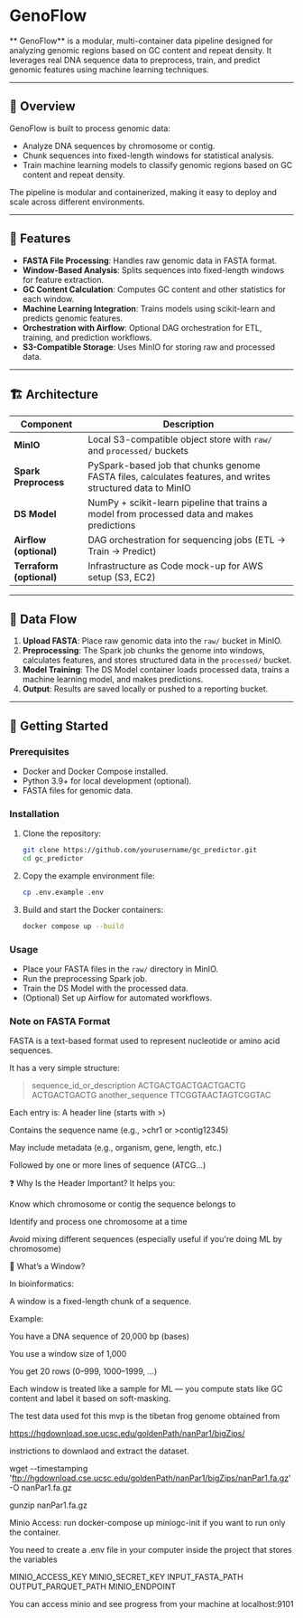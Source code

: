 #  GenoFlow

** GenoFlow** is a modular, multi-container data pipeline designed for analyzing genomic regions based on GC content and repeat density. It leverages real DNA sequence data to preprocess, train, and predict genomic features using machine learning techniques.

---

## 🧬 Overview

 GenoFlow is built to process genomic data:
- Analyze DNA sequences by chromosome or contig.
- Chunk sequences into fixed-length windows for statistical analysis.
- Train machine learning models to classify genomic regions based on GC content and repeat density.

The pipeline is modular and containerized, making it easy to deploy and scale across different environments.

---

## 🔧 Features

- **FASTA File Processing**: Handles raw genomic data in FASTA format.
- **Window-Based Analysis**: Splits sequences into fixed-length windows for feature extraction.
- **GC Content Calculation**: Computes GC content and other statistics for each window.
- **Machine Learning Integration**: Trains models using scikit-learn and predicts genomic features.
- **Orchestration with Airflow**: Optional DAG orchestration for ETL, training, and prediction workflows.
- **S3-Compatible Storage**: Uses MinIO for storing raw and processed data.

---

## 🏗️ Architecture

| Component        | Description |
|------------------|-------------|
| **MinIO**        | Local S3-compatible object store with `raw/` and `processed/` buckets |
| **Spark Preprocess** | PySpark-based job that chunks genome FASTA files, calculates features, and writes structured data to MinIO |
| **DS Model**     | NumPy + scikit-learn pipeline that trains a model from processed data and makes predictions |
| **Airflow (optional)** | DAG orchestration for sequencing jobs (ETL → Train → Predict) |
| **Terraform (optional)** | Infrastructure as Code mock-up for AWS setup (S3, EC2) |

---

## 💾 Data Flow

1. **Upload FASTA**: Place raw genomic data into the `raw/` bucket in MinIO.
2. **Preprocessing**: The Spark job chunks the genome into windows, calculates features, and stores structured data in the `processed/` bucket.
3. **Model Training**: The DS Model container loads processed data, trains a machine learning model, and makes predictions.
4. **Output**: Results are saved locally or pushed to a reporting bucket.

---

## 🚀 Getting Started

### Prerequisites
- Docker and Docker Compose installed.
- Python 3.9+ for local development (optional).
- FASTA files for genomic data.

### Installation
1. Clone the repository:
   ```bash
   git clone https://github.com/yourusername/gc_predictor.git
   cd gc_predictor
   ```
2. Copy the example environment file:
   ```bash
   cp .env.example .env
   ```
3. Build and start the Docker containers:
   ```bash
   docker compose up --build
   ```

### Usage
- Place your FASTA files in the `raw/` directory in MinIO.
- Run the preprocessing Spark job.
- Train the DS Model with the processed data.
- (Optional) Set up Airflow for automated workflows.

### Note on FASTA Format

FASTA is a text-based format used to represent nucleotide or amino acid sequences.

It has a very simple structure:

>sequence_id_or_description
ACTGACTGACTGACTGACTG
ACTGACTGACTG
>another_sequence
TTCGGTAACTAGTCGGTAC

 Each entry is:
A header line (starts with >)

Contains the sequence name (e.g., >chr1 or >contig12345)

May include metadata (e.g., organism, gene, length, etc.)

Followed by one or more lines of sequence (ATCG...)

❓ Why Is the Header Important?
It helps you:

Know which chromosome or contig the sequence belongs to

Identify and process one chromosome at a time

Avoid mixing different sequences (especially useful if you're doing ML by chromosome)

🔲 What’s a Window?

In bioinformatics:

A window is a fixed-length chunk of a sequence.

Example:

You have a DNA sequence of 20,000 bp (bases)

You use a window size of 1,000

You get 20 rows (0–999, 1000–1999, ...)

Each window is treated like a sample for ML — you compute stats like GC content and label it based on soft-masking.

The test data used fot this mvp is the tibetan frog genome obtained from 

https://hgdownload.soe.ucsc.edu/goldenPath/nanPar1/bigZips/

instrictions to downlaod and extract the dataset. 

wget --timestamping \
  'ftp://hgdownload.cse.ucsc.edu/goldenPath/nanPar1/bigZips/nanPar1.fa.gz' \
  -O nanPar1.fa.gz

gunzip nanPar1.fa.gz

Minio Access: run docker-compose up miniogc-init
if you want to run only the container. 

You need to create a .env file in your computer inside the project that stores the variables 

MINIO_ACCESS_KEY
MINIO_SECRET_KEY
INPUT_FASTA_PATH
OUTPUT_PARQUET_PATH
MINIO_ENDPOINT

You can access minio and see progress from your machine at localhost:9101
